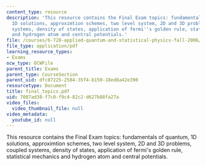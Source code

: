 ```yaml
---
content_type: resource
description: 'This resource contains the Final Exam topics: fundamentals of quantum,
  1D solutions, approximtion schemes, two level system, 2D and 3D problems, coupled
  systems, density of states, application of fermi''s golden rule, statistical mechanics
  and hydrogen atom and central potentials.'
file: /courses/6-728-applied-quantum-and-statistical-physics-fall-2006/7087ad38f7c0f9c482c2d627b88fa27a_final_topics.pdf
file_type: application/pdf
learning_resource_types:
- Exams
ocw_type: OCWFile
parent_title: Exams
parent_type: CourseSection
parent_uid: dfc87225-2584-35f4-b150-18ed8a42e390
resourcetype: Document
title: final_topics.pdf
uid: 7087ad38-f7c0-f9c4-82c2-d627b88fa27a
video_files:
  video_thumbnail_file: null
video_metadata:
  youtube_id: null
---
```

This resource contains the Final Exam topics: fundamentals of quantum, 1D solutions, approximtion schemes, two level system, 2D and 3D problems, coupled systems, density of states, application of fermi's golden rule, statistical mechanics and hydrogen atom and central potentials.

